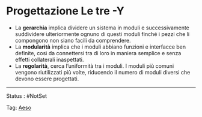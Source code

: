 # Progettazione Le tre -Y

- La **gerarchia** implica dividere un sistema in moduli e successivamente suddividere ulteriormente ognuno di questi moduli finché i pezzi che li compongono non siano facili da comprendere.
- La **modularità** implica che i moduli abbiano funzioni e interfacce ben definite, così da connettersi tra di loro in maniera semplice e senza effetti collaterali inaspettati.
- La **regolarità**, cerca l’uniformità tra i moduli. I moduli più comuni
vengono riutilizzati più volte, riducendo il numero di moduli diversi che
devono essere progettati.

---

Status : #NotSet

Tag: [Aeso](../../Architetture%20e%20sistemi%20operativi%20(AESO)%201e0e264228a748feabc5de07d5a770db.md)
